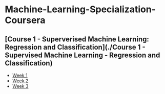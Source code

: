 # Machine-Learning-Specialization-Coursera
## [Course 1 - Superverised Machine Learning: Regression and Classification](./Course 1 - Supervised Machine Learning - Regression and Classification)
- [Week 1](https://github.com/rvasquez25/Machine-Learning-Specialization-Coursera/tree/ReleaseWeek01/Course%201%20-%20Supervised%20Machine%20Learning%20-%20Regression%20and%20Classification/Week%201)
- [Week 2](https://github.com/rvasquez25/Machine-Learning-Specialization-Coursera/tree/ReleaseWeek01/Course%201%20-%20Supervised%20Machine%20Learning%20-%20Regression%20and%20Classification/Week%202)
- [Week 3](https://github.com/rvasquez25/Machine-Learning-Specialization-Coursera/tree/ReleaseWeek01/Course%201%20-%20Supervised%20Machine%20Learning%20-%20Regression%20and%20Classification/Week%203)